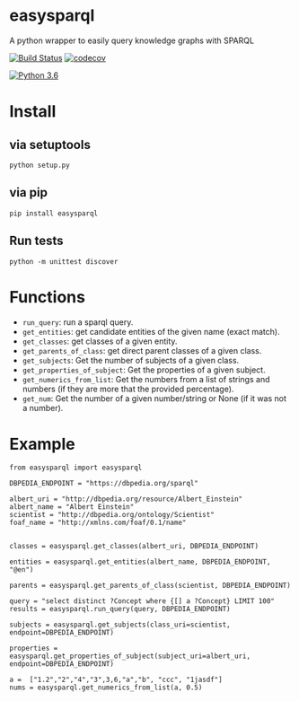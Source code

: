 # easysparql
A python wrapper to easily query knowledge graphs with SPARQL

[![Build Status](https://ahmad88me.semaphoreci.com/badges/easysparql.svg)](https://ahmad88me.semaphoreci.com/projects/easysparql)
[![codecov](https://codecov.io/gh/oeg-upm/easysparql/branch/master/graph/badge.svg)](https://codecov.io/gh/oeg-upm/easysparql)

[![Python 3.6](https://img.shields.io/badge/python-3.6-blue.svg)](https://www.python.org/downloads/release/python-360/)


# Install

## via setuptools
```python setup.py ```

## via pip
```pip install easysparql```

## Run tests
```python -m unittest discover```


# Functions
* `run_query`: run a sparql query.
* `get_entities`: get candidate entities of the given name (exact match).
* `get_classes`: get classes of a given entity.
* `get_parents_of_class`: get direct parent classes of a given class.
* `get_subjects`: Get the number of subjects of a given class.
* `get_properties_of_subject`: Get the properties of a given subject.
* `get_numerics_from_list`: Get the numbers from a list of strings and numbers (if they are more that the provided percentage).
* `get_num`: Get the number of a given number/string or None (if it was not a number).


# Example
```
from easysparql import easysparql

DBPEDIA_ENDPOINT = "https://dbpedia.org/sparql"

albert_uri = "http://dbpedia.org/resource/Albert_Einstein"
albert_name = "Albert Einstein"
scientist = "http://dbpedia.org/ontology/Scientist"
foaf_name = "http://xmlns.com/foaf/0.1/name"


classes = easysparql.get_classes(albert_uri, DBPEDIA_ENDPOINT)

entities = easysparql.get_entities(albert_name, DBPEDIA_ENDPOINT, "@en")

parents = easysparql.get_parents_of_class(scientist, DBPEDIA_ENDPOINT)

query = "select distinct ?Concept where {[] a ?Concept} LIMIT 100"
results = easysparql.run_query(query, DBPEDIA_ENDPOINT)

subjects = easysparql.get_subjects(class_uri=scientist, endpoint=DBPEDIA_ENDPOINT)

properties = easysparql.get_properties_of_subject(subject_uri=albert_uri, endpoint=DBPEDIA_ENDPOINT)

a =  ["1.2","2","4","3",3,6,"a","b", "ccc", "1jasdf"]
nums = easysparql.get_numerics_from_list(a, 0.5)

```

